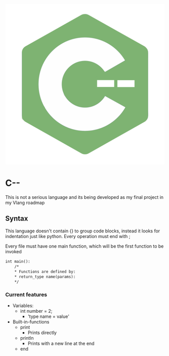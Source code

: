 ![c-- Logo](c--logo.png)

# C--
This is not a serious language and its being developed
as my final project in my Vlang roadmap

## Syntax

This language doesn't contain {} to group
code blocks, instead it looks for indentation
just like python.
Every operation must end with ;

Every file must have one main function, which
will be the first function to be invoked

```
int main():
    /*
    * Functions are defined by:
    * return_type name(params):
    */
```

### Current features

* Variables:
  * int number = 2;
    * 'type name = value'
* Built-in-functions
  * print
    * Prints directly
  * println
    * Prints with a new line at the end
  * end

